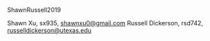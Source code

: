 ShawnRussell2019

Shawn Xu, sx935, shawnxu0@gmail.com
Russell Dickerson, rsd742, russelldickerson@utexas.edu
